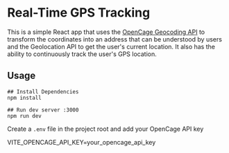 # Real-Time GPS Tracking

This is a simple React app that uses the [OpenCage Geocoding API](https://opencagedata.com/) to transform the coordinates into an address that can be understood by users and the Geolocation API to get the user's current location. It also has the ability to continuously track the user's GPS location.

## Usage

```
## Install Dependencies
npm install

## Run dev server :3000
npm run dev
```

Create a `.env` file in the project root and add your OpenCage API key

VITE_OPENCAGE_API_KEY=your_opencage_api_key
